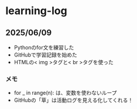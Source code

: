 # learning-log

## 2025/06/09
- Pythonのfor文を練習した
- GitHubで学習記録を始めた
- HTMLの< img >タグと< br >タグを使った

### メモ
- for _ in range(n): は、変数を使わないループ
- GitHubの「草」は活動ログを見える化してくれる！
